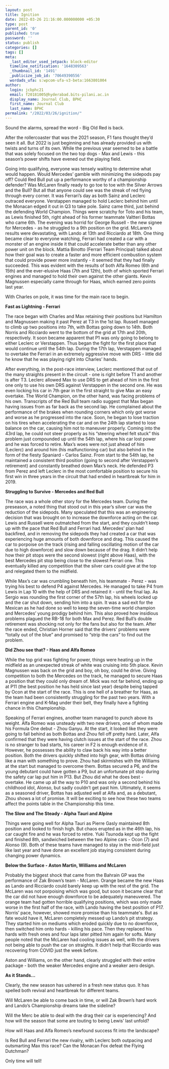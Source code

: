 ```yaml
---
layout: post
title: Ignition
date: 2022-03-26 21:16:00.000000000 +05:30
type: post
parent_id: '0'
published: true
password: ''
status: publish
categories: []
tags: []
meta:
  _last_editor_used_jetpack: block-editor
  timeline_notification: '1648309563'
  _thumbnail_id: '1491'
  _publicize_job_id: '70649390556'
  wordads_ufa: s:wpcom-ufa-v3-beta:1663801004
author:
  login: jcbphc21
  email: f20181005@hyderabad.bits-pilani.ac.in
  display_name: Journal Club, BPHC
  first_name: Journal Club
  last_name: BPHC
permalink: "/2022/03/26/ignition/"
---
```

<p><!-- wp:paragraph --></p>
<p><!-- /wp:paragraph --></p>
<p><!-- wp:paragraph --></p>
<p>Sound the alarms, spread the word - Big Old Red is back.</p>
<p><!-- /wp:paragraph --></p>
<p><!-- wp:paragraph --></p>
<p>After the rollercoaster that was the 2021 season, F1 fans thought they’d seen it all. But 2022 is just beginning and has already provided us with twists and turns of its own. While the previous year seemed to be a battle that was solely focused on the two top dogs - Max and Lewis - this season’s power shifts have evened out the playing field.</p>
<p><!-- /wp:paragraph --></p>
<p><!-- wp:paragraph --></p>
<p>Going into qualifying, everyone was tensely waiting to determine what would happen. Would Mercedes’ gamble with minimizing the sidepods pay off? Could Red Bull put up a performance worthy of a championship defender? Was McLaren finally ready to go toe to toe with the Silver Arrows and the Bull? But all that anyone could see was the streak of red flying through every corner. It was Ferrari’s day as both Sainz and Leclerc outraced everyone. Verstappen managed to hold Leclerc behind him until the Monacan edged it out in Q3 to take pole. Sainz came third, just behind the defending World Champion. Things were scratchy for Toto and his team, as Lewis finished 5th, right ahead of his former teammate Valtteri Bottas who came 6th. The evening was horrid for George Russell - the new signee for Mercedes - as he struggled to a 9th position on the grid. McLaren’s results were devastating, with Lando at 13th and Ricciardo at 18th. One thing became clear to everyone watching, Ferrari had created a car with a monster of an engine inside it that could accelerate better than any other power unit on the block. Mattia Binotto (Ferrari Team Principal) talked about how their goal was to create a faster and more efficient combustion system that could provide power more instantly - it seemed that they had finally succeeded. This was evident with the results of both Alfa Romeo (6th and 15th) and the ever-elusive Haas (7th and 12th), both of which sported Ferrari engines and managed to hold their own against the other giants. Kevin Magnussen especially came through for Haas, which earned zero points last year.</p>
<p><!-- /wp:paragraph --></p>
<p><!-- wp:paragraph --></p>
<p>With Charles on pole, it was time for the main race to begin.</p>
<p><!-- /wp:paragraph --></p>
<p><!-- wp:paragraph --></p>
<p><strong>Fast as Lightning - Ferrari</strong></p>
<p><!-- /wp:paragraph --></p>
<p><!-- wp:paragraph --></p>
<p>The race began with Charles and Max retaining their positions but Hamilton and Magnussen making it past Perez at T3 in the 1st lap. Russell managed to climb up two positions into 7th, with Bottas going down to 14th. Both Norris and Ricciardo went to the bottom of the grid at 17th and 20th, respectively. It soon became apparent that P1 was only going to belong to either Leclerc or Verstappen. Thus began the fight for the first place that would continue until the 54th lap. During the 17th lap, Verstappen managed to overtake the Ferrari in an extremely aggressive move with DRS - little did he know that he was playing right into Charles’ hands.</p>
<p><!-- /wp:paragraph --></p>
<p><!-- wp:paragraph --></p>
<p>After everything, in the post-race interview, Leclerc mentioned that out of the many straights present in the circuit - one is right before T1 and another is after T3. Leclerc allowed Max to use DRS to get ahead of him in the first one only to use his own DRS against Verstappen in the second one. He was even locking his car in 7th gear in the first straight to give Max an easy overtake. The World Champion, on the other hand, was facing problems of his own. Transcripts of the Red Bull team radio suggest that Max began having issues from as far back as the second lap. He complained about the performance of the brakes when rounding corners which only got worse and worse as he progressed into the race. Soon, he began to lose traction on his tires when accelerating the car and on the 24th lap started to lose balance on the car, causing him not to maneuver properly. Coming into the 43rd lap, he could not steer properly as his “steering wheel felt stuck” this problem just compounded up until the 54th lap, where his car lost power and he was forced to retire. Max’s woes were not just ahead of him (Leclerc) and around him (his malfunctioning car) but also behind in the form of the fiesty Spaniard - Carlos Sainz. From start to the 54th lap, he maintained a consistent third position (going to second after Verstappen’s retirement) and constantly breathed down Max’s neck. He defended P3 from Perez and left Leclerc in the most comfortable position to secure his first win in three years in the circuit that had ended in heartbreak for him in 2019.</p>
<p><!-- /wp:paragraph --></p>
<p><!-- wp:paragraph --></p>
<p><strong>Struggling to Survive - Mercedes and Red Bull</strong></p>
<p><!-- /wp:paragraph --></p>
<p><!-- wp:paragraph --></p>
<p>The race was a whole other story for the Mercedes team. During the preseason, a noted thing that stood out in this year’s silver car was the reduction of the sidepods. Many speculated that this was an engineering decision that was brought on to increase the downforce acting on the car. Lewis and Russell were outmatched from the start, and they couldn’t keep up with the pace that Red Bull and Ferrari had. Mercedes’ plan had backfired, and in removing the sidepods they had created a car that was experiencing huge amounts of both downforce and drag. This caused the car to porpoise on the track (rising and falling oscillating motion of the car due to high downforce) and slow down because of the drag. It didn’t help how their pit stops were the second slowest (right above Haas), with the best Mercedes pit stop being close to the slowest Ferrari one. This eventually killed any competition that the silver cars could give at the top and relegated them to the midfield.</p>
<p><!-- /wp:paragraph --></p>
<p><!-- wp:paragraph --></p>
<p>While Max’s car was crumbling beneath him, his teammate - Perez - was trying his best to defend P4 against Mercedes. He managed to take P4 from Lewis in Lap 10 with the help of DRS and retained it - until the final lap. As Sergio was rounding the first corner of the 57th lap, his wheels locked up and the car shut down, sending him into a spin. It was a sad exit for the Mexican as he had done so well to keep the seven-time world champion and Mercedes’ young prodigy behind him. This also proved how insidious problems plagued the RB-18 for both Max and Perez. Red Bull’s double retirement was shocking not only for the fans but also for the team. After the race ended, Christian Horner said that the drivers' problems were “totally out of the blue” and promised to “strip the cars” to find out the problem.</p>
<p><!-- /wp:paragraph --></p>
<p><!-- wp:paragraph --></p>
<p><strong>Did Zhou see that? - Haas and Alfa Romeo</strong></p>
<p><!-- /wp:paragraph --></p>
<p><!-- wp:paragraph --></p>
<p>While the top grid was fighting for power, things were heating up in the midfield as an unexpected streak of white was cruising into 5th place. Kevin Magnussen was back on the grid and boy, oh boy, could he drive. Giving competition to both the Mercedes on the track, he managed to secure Haas a position that they could only dream of. Mick was not far behind, ending up at P11 (the best position he has held since last year) despite being tapped by Ocon at the start of the race. This is one hell of a breather for Haas, as the team had been consistently struggling for the past two years. With a Ferrari engine and K-Mag under their belt, they finally have a fighting chance in this Championship.</p>
<p><!-- /wp:paragraph --></p>
<p><!-- wp:paragraph --></p>
<p>Speaking of Ferrari engines, another team managed to punch above its weight. Alfa Romeo was unsteady with two new drivers, one of whom made his Formula One debut - Zhou Ganyu. At the start, it looked like they were going to fall behind as both Bottas and Zhou fell off pretty hard. Later, Alfa confirmed that they were having clutch issues at the start of the race. Zhou is no stranger to bad starts, his career in F2 is enough evidence of it. However, he possesses the ability to claw back his way into a better position. Both the drivers quickly shifted into high gear, with Bottas driving like a man with something to prove. Zhou had skirmishes with the Williams at the start but managed to overcome them. Bottas secured a P6, and the young debutant could have gotten a P9, but an unfortunate pit stop during the safety car lap put him in P13. But Zhou did what he does best - overtake. He came up all the way to P10 and was only a second behind his childhood idol, Alonso, but sadly couldn’t get past him. Ultimately, it seems as a seasoned driver, Bottas has adjusted well at Alfa and, as a debutant, Zhou shows a lot of promise. It will be exciting to see how these two teams affect the points table in the Championship this time.</p>
<p><!-- /wp:paragraph --></p>
<p><!-- wp:paragraph --></p>
<p><strong>The Slow and The Steady - Alpha Tauri and Alpine</strong></p>
<p><!-- /wp:paragraph --></p>
<p><!-- wp:paragraph --></p>
<p>Things were going well for Alpha Tauri as Pierre Gasly maintained 8th position and looked to finish high. But chaos erupted as in the 46th lap, his car caught fire and he was forced to retire. Yuki Tsunoda kept up the fight and finished 8th, sandwiched between the two Alpine cars - Ocon (7) and Alonso (9). Both of these teams have managed to stay in the mid-field just like last year and have done an excellent job staying consistent during changing power dynamics.</p>
<p><!-- /wp:paragraph --></p>
<p><!-- wp:paragraph --></p>
<p><strong>Below the Surface - Aston Martin, Williams and McLaren</strong></p>
<p><!-- /wp:paragraph --></p>
<p><!-- wp:paragraph --></p>
<p>Probably the biggest shock that came from the Bahrain GP was the performance of Zak Brown’s team - McLaren. Orange became the new Haas as Lando and Ricciardo could barely keep up with the rest of the grid. The McLaren was not porpoising which was good, but soon it became clear that the car did not have enough downforce to be adequately maneuvered. The orange team had gotten horrible qualifying positions, which was only made worse in the first half of the race, with Lando having the best position of P17. Norris’ pace, however, showed more promise than his teammate's. But as fate would have it, McLaren completely messed up Lando’s pit strategy. They started him on mediums which eroded quickly due to no downforce, then switched him onto hards - killing his pace. Then they replaced his hards with fresh ones and four laps later pitted him again for softs. Many people noted that the McLaren had cooling issues as well, with the drivers not being able to push the car on straights. It didn’t help that Ricciardo was recovering from COVID just the week before.</p>
<p><!-- /wp:paragraph --></p>
<p><!-- wp:paragraph --></p>
<p>Aston and Williams, on the other hand, clearly struggled with their entire package - both the weaker Mercedes engine and a weaker aero design.</p>
<p><!-- /wp:paragraph --></p>
<p><!-- wp:paragraph --></p>
<p><strong>As it Stands...</strong></p>
<p><!-- /wp:paragraph --></p>
<p><!-- wp:paragraph --></p>
<p>Clearly, the new season has ushered in a fresh new status quo. It has spelled both revival and heartbreak for different teams.</p>
<p><!-- /wp:paragraph --></p>
<p><!-- wp:paragraph --></p>
<p>Will McLaren be able to come back in time, or will Zak Brown’s hard work and Lando’s Championship dreams take the sideline?</p>
<p><!-- /wp:paragraph --></p>
<p><!-- wp:paragraph --></p>
<p>Will the Merc be able to deal with the drag their car is experiencing? And how will the season that some are touting to being Lewis’ last unfold?</p>
<p><!-- /wp:paragraph --></p>
<p><!-- wp:paragraph --></p>
<p>How will Haas and Alfa Romeo’s newfound success fit into the landscape?</p>
<p><!-- /wp:paragraph --></p>
<p><!-- wp:paragraph --></p>
<p>Is Red Bull and Ferrari the new rivalry, with Leclerc both outpacing and outsmarting Max this race? Can the Monacan Fox defeat the Flying Dutchman?</p>
<p><!-- /wp:paragraph --></p>
<p><!-- wp:paragraph --></p>
<p>Only time will tell!</p>
<p><!-- /wp:paragraph --></p>
